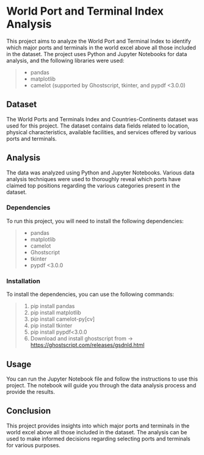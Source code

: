 # World Port and Terminal Index Analysis

This project aims to analyze the World Port and Terminal Index to identify which major ports and terminals in the world excel above all those included in the dataset. 
The project uses Python and Jupyter Notebooks for data analysis, and the following libraries were used:
> * pandas
> * matplotlib
> * camelot (supported by Ghostscript, tkinter, and pypdf <3.0.0)

## Dataset

The World Ports and Terminals Index and Countries-Continents dataset was used for this project. 
The dataset contains data fields related to location, physical characteristics, available facilities, and services offered by various ports and terminals.

## Analysis

The data was analyzed using Python and Jupyter Notebooks. Various data analysis techniques were used to thoroughly reveal which ports have claimed top positions regarding the various categories present in the dataset.
### Dependencies
To run this project, you will need to install the following dependencies:
> * pandas
> * matplotlib
> * camelot
> * Ghostscript
> * tkinter
> * pypdf <3.0.0

### Installation
To install the dependencies, you can use the following commands:

> 1. pip install pandas
> 2. pip install matplotlib
> 3. pip install camelot-py[cv]
> 4. pip install tkinter
> 5. pip install pypdf<3.0.0
> 6. Download and install ghostscript from -> https://ghostscript.com/releases/gsdnld.html

## Usage

You can run the Jupyter Notebook file and follow the instructions to use this project. 
The notebook will guide you through the data analysis process and provide the results.

## Conclusion

This project provides insights into which major ports and terminals in the world excel above all those included in the dataset. 
The analysis can be used to make informed decisions regarding selecting ports and terminals for various purposes.
